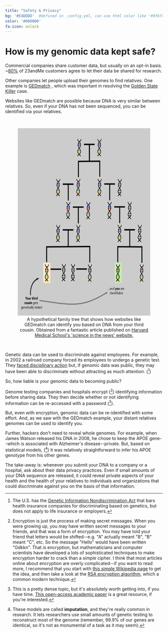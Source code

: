 ```yaml
---
title: "Safety & Privacy"
bg: '#E4DDDD'  #defined in _config.yml, can use html color like '#0fbfcf'
color: '#000000'
fa-icon: unlock
---
```


# How is my genomic data kept safe?

Commercial companies share customer data, but usually on an opt-in basis. ~[80%](<https://mediacenter.23andme.com/company/about-us/>) of 23andMe customers agree to let their data be shared for research.

Other companies let people upload their genomes to find relatives. One example is [GEDmatch](<https://www.gedmatch.com/>) , which was important in resolving the [Golden State Killer](<https://www.sciencemag.org/news/2018/10/we-will-find-you-dna-search-used-nab-golden-state-killer-can-home-about-60-white>) case. 

Websites like GEDmatch are possible because DNA is very similar between relatives. So, even if your DNA has not been sequenced, you can be identified via your relatives.



<br>

<figure align="center">
  <img src="/img/privacy_tree.png" alt="hypothetical family tree" width="600" height="600"/>
  <figcaption>A hypothetical family tree that shows how websites like GEDmatch can identify you based on DNA from your third cousin. Obtained from a fantastic article published on <a href="http://sitn.hms.harvard.edu/flash/2018/understanding-ownership-privacy-genetic-data/">Harvard Medical School's 'science in the news' website.</a></figcaption>
</figure>

<br>





Genetic data can be used to discriminate against employees.  For example, in 2002 a railroad company forced its employees to undergo a genetic test. They [faced disciplinary action](<https://www.eeoc.gov/eeoc/newsroom/release/5-8-02.cfm>) but, if genomic data was public, they may have been able to discriminate without attracting as much attention. ([^9])

So, how liable is your genomic data to becoming public?

Genome testing companies and hospitals encrypt ([^10]) identifying information before sharing data. They then decide whether or not identifying information can be re-accessed with a password ([^11]).

But, even with encryption, genomic data can be re-identified with some effort. And, as we saw with the GEDmatch example, your distant relatives genomes can be used to identify you. 

Further, hackers don't need to reveal whole genomes. For example, when James Watson released his DNA in 2008, he chose to keep the APOE gene--which is associated with Alzheimer's disease--private. But, based on statistical models, ([^12]) it was relatively straightforward to infer his APOE genotype from his other genes.

The take-away is: whenever you submit your DNA to a company or a hospital, ask about their data privacy practices. Even if small amounts of your DNA sequence are released, it could reveal private aspects of your health and the health of your relatives to individuals and organizations that could discriminate against you on the basis of that information. 

[^9]: The U.S. has the [Genetic Information Nondiscrimination Act](<https://www.eeoc.gov/laws/statutes/gina.cfm>) that bars health insurance companies for discriminating based on genetics, but does not apply to life insurance or employers.
[^10]: Encryption is just the process of making secret messages. When you were growing up, you may have written secret messages to your friends, and that was a form of encryption. You may have told your friend that letters would be shifted--e.g. "A" actually meant "B", "B" meant "C", etc. So the message "Hello" would have been written "Gdkkn". That *is* encryption, but mathematicians and computer scientists have developed a lots of sophisticated techniques to make encryption harder to crack than a simple cipher. I think that most articles online about encryption are overly complicated--if you want to read more, I recommend that you start with [this simple Wikipedia page](<https://simple.wikipedia.org/wiki/Encryption>) to get the idea, and then take a look at the [RSA encryption algorithm](<https://simple.wikipedia.org/wiki/RSA_algorithm>), which a common modern technique. 
[^11]: This is a pretty dense topic, but it's absolutely worth getting into, if you have time. [This open-access academic paper](https://www.ncbi.nlm.nih.gov/pmc/articles/PMC5894154/) is a great resource, if you're interested.
[^12]: These models are called **imputation**, and they're really common in research. It lets researchers use small amounts of genetic testing to reconstruct most of the genome (remember, 99.9% of our genes are identical, so it's not as monumental of a task as it may seem). 

